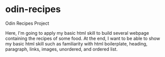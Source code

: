 # odin-recipes
Odin Recipes Project

Here, I'm going to apply my basic html skill to build several webpage containing the recipes of some food.
At the end, I want to be able to show my basic html skill such as familiarity with html boilerplate, heading, paragraph, links, images, unordered, and ordered list.